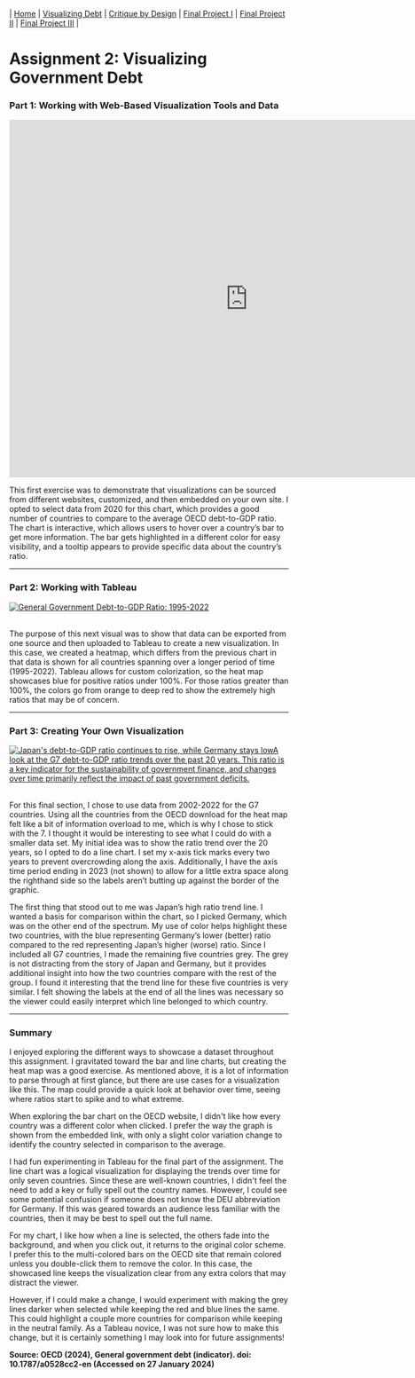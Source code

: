 | [Home](https://kcufford.github.io/portfolio/) | [Visualizing Debt](visualizing-government-debt) | [Critique by Design](critique-by-design) | [Final Project I](final-project-part-one) | [Final Project II](final-project-part-two) | [Final Project III](final-project-part-three) |

# Assignment 2: Visualizing Government Debt

### Part 1: Working with Web-Based Visualization Tools and Data

<iframe src="https://data.oecd.org/chart/7kiD" width="860" height="645" style="border: 0" mozallowfullscreen="true" webkitallowfullscreen="true" allowfullscreen="true"><a href="https://data.oecd.org/chart/7kiD" target="_blank">OECD Chart: General government debt, Total, % of GDP, Annual, 2020</a></iframe>

<br/>

This first exercise was to demonstrate that visualizations can be sourced from different websites, customized, and then embedded on your own site. I opted to select data from 2020 for this chart, which provides a good number of countries to compare to the average OECD debt-to-GDP ratio. The chart is interactive, which allows users to hover over a country’s bar to get more information. The bar gets highlighted in a different color for easy visibility, and a tooltip appears to provide specific data about the country’s ratio.

-------------

### Part 2: Working with Tableau

<div class='tableauPlaceholder' id='viz1706575459696' style='position: relative'><noscript><a href='#'><img alt='General Government Debt-to-GDP Ratio: 1995-2022 ' src='https:&#47;&#47;public.tableau.com&#47;static&#47;images&#47;De&#47;DebttoGDP1995-2020&#47;DebttoGDP&#47;1_rss.png' style='border: none' /></a></noscript><object class='tableauViz'  style='display:none;'><param name='host_url' value='https%3A%2F%2Fpublic.tableau.com%2F' /> <param name='embed_code_version' value='3' /> <param name='site_root' value='' /><param name='name' value='DebttoGDP1995-2020&#47;DebttoGDP' /><param name='tabs' value='no' /><param name='toolbar' value='yes' /><param name='static_image' value='https:&#47;&#47;public.tableau.com&#47;static&#47;images&#47;De&#47;DebttoGDP1995-2020&#47;DebttoGDP&#47;1.png' /> <param name='animate_transition' value='yes' /><param name='display_static_image' value='yes' /><param name='display_spinner' value='yes' /><param name='display_overlay' value='yes' /><param name='display_count' value='yes' /><param name='language' value='en-US' /></object></div>
<script type='text/javascript'>
  var divElement = document.getElementById('viz1706575459696');
  var vizElement = divElement.getElementsByTagName('object')[0];
  vizElement.style.width='100%';vizElement.style.height=(divElement.offsetWidth*0.75)+'px';
  var scriptElement = document.createElement('script');
  scriptElement.src = 'https://public.tableau.com/javascripts/api/viz_v1.js';
  vizElement.parentNode.insertBefore(scriptElement, vizElement);
</script>

<br/>

The purpose of this next visual was to show that data can be exported from one source and then uploaded to Tableau to create a new visualization.  In this case, we created a heatmap, which differs from the previous chart in that data is shown for all countries spanning over a longer period of time (1995-2022).  Tableau allows for custom colorization, so the heat map showcases blue for positive ratios under 100%. For those ratios greater than 100%, the colors go from orange to deep red to show the extremely high ratios that may be of concern.

-------------

### Part 3: Creating Your Own Visualization

<div class='tableauPlaceholder' id='viz1706575895474' style='position: relative'><noscript><a href='#'><img alt='Japan&#39;s debt-to-GDP ratio continues to rise, while Germany stays lowA look at the G7 debt-to-GDP ratio trends over the past 20 years. This ratio is a key indicator for the sustainability of government finance, and changes over time primarily reflect the impact of past government deficits. ' src='https:&#47;&#47;public.tableau.com&#47;static&#47;images&#47;G7&#47;G7DebttoGDP2002-2022&#47;G7&#47;1_rss.png' style='border: none' /></a></noscript><object class='tableauViz'  style='display:none;'><param name='host_url' value='https%3A%2F%2Fpublic.tableau.com%2F' /> <param name='embed_code_version' value='3' /> <param name='site_root' value='' /><param name='name' value='G7DebttoGDP2002-2022&#47;G7' /><param name='tabs' value='no' /><param name='toolbar' value='yes' /><param name='static_image' value='https:&#47;&#47;public.tableau.com&#47;static&#47;images&#47;G7&#47;G7DebttoGDP2002-2022&#47;G7&#47;1.png' /> <param name='animate_transition' value='yes' /><param name='display_static_image' value='yes' /><param name='display_spinner' value='yes' /><param name='display_overlay' value='yes' /><param name='display_count' value='yes' /><param name='language' value='en-US' /></object></div>
<script type='text/javascript'>
  var divElement = document.getElementById('viz1706575895474');
  var vizElement = divElement.getElementsByTagName('object')[0];
  vizElement.style.width='100%';vizElement.style.height=(divElement.offsetWidth*0.75)+'px';
  var scriptElement = document.createElement('script');
  scriptElement.src = 'https://public.tableau.com/javascripts/api/viz_v1.js';
  vizElement.parentNode.insertBefore(scriptElement, vizElement);
</script>

<br/>

For this final section, I chose to use data from 2002-2022 for the G7 countries. Using all the countries from the OECD download for the heat map felt like a bit of information overload to me, which is why I chose to stick with the 7. I thought it would be interesting to see what I could do with a smaller data set. My initial idea was to show the ratio trend over the 20 years, so I opted to do a line chart. I set my x-axis tick marks every two years to prevent overcrowding along the axis. Additionally, I have the axis time period ending in 2023 (not shown) to allow for a little extra space along the righthand side so the labels aren’t butting up against the border of the graphic.

The first thing that stood out to me was Japan’s high ratio trend line. I wanted a basis for comparison within the chart, so I picked Germany, which was on the other end of the spectrum. My use of color helps highlight these two countries, with the blue representing Germany’s lower (better) ratio compared to the red representing Japan’s higher (worse) ratio. Since I included all G7 countries, I made the remaining five countries grey. The grey is not distracting from the story of Japan and Germany, but it provides additional insight into how the two countries compare with the rest of the group. I found it interesting that the trend line for these five countries is very similar. I felt showing the labels at the end of all the lines was necessary so the viewer could easily interpret which line belonged to which country.  

-------------

### Summary

I enjoyed exploring the different ways to showcase a dataset throughout this assignment. I gravitated toward the bar and line charts, but creating the heat map was a good exercise. As mentioned above, it is a lot of information to parse through at first glance, but there are use cases for a visualization like this. The map could provide a quick look at behavior over time, seeing where ratios start to spike and to what extreme.
 
When exploring the bar chart on the OECD website, I didn't like how every country was a different color when clicked. I prefer the way the graph is shown from the embedded link, with only a slight color variation change to identify the country selected in comparison to the average.

I had fun experimenting in Tableau for the final part of the assignment. The line chart was a logical visualization for displaying the trends over time for only seven countries. Since these are well-known countries, I didn't feel the need to add a key or fully spell out the country names. However, I could see some potential confusion if someone does not know the DEU abbreviation for Germany. If this was geared towards an audience less familiar with the countries, then it may be best to spell out the full name.

 For my chart, I like how when a line is selected, the others fade into the background, and when you click out, it returns to the original color scheme. I prefer this to the multi-colored bars on the OECD site that remain colored unless you double-click them to remove the color. In this case, the showcased line keeps the visualization clear from any extra colors that may distract the viewer.

However, if I could make a change, I would experiment with making the grey lines darker when selected while keeping the red and blue lines the same. This could highlight a couple more countries for comparison while keeping in the neutral family. As a Tableau novice, I was not sure how to make this change, but it is certainly something I may look into for future assignments!

**Source: OECD (2024), General government debt (indicator). doi: 10.1787/a0528cc2-en (Accessed on 27 January 2024)**

